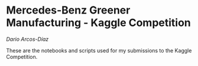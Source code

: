 # Mercedes-Benz Greener Manufacturing - Kaggle Competition

_Dario Arcos-Díaz_

These are the notebooks and scripts used for my submissions to the Kaggle Competition.
